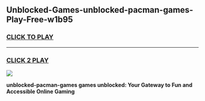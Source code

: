 
## Unblocked-Games-unblocked-pacman-games-Play-Free-w1b95
<h3>
<a href="https://premium76.site?title=unblocked-pacman-games&ref=20A">CLICK TO PLAY</a></h3>
<hr>

<h3>
<a href="https://premium76.site?title=unblocked-pacman-games&ref=20A">CLICK 2 PLAY</a>
  
</h3>

<a href="https://premium76.site?title=unblocked-pacman-games&ref=20A"><img src="https://clearcache.store/games.png"></a>


**unblocked-pacman-games games unblocked: Your Gateway to Fun and Accessible Online Gaming**
